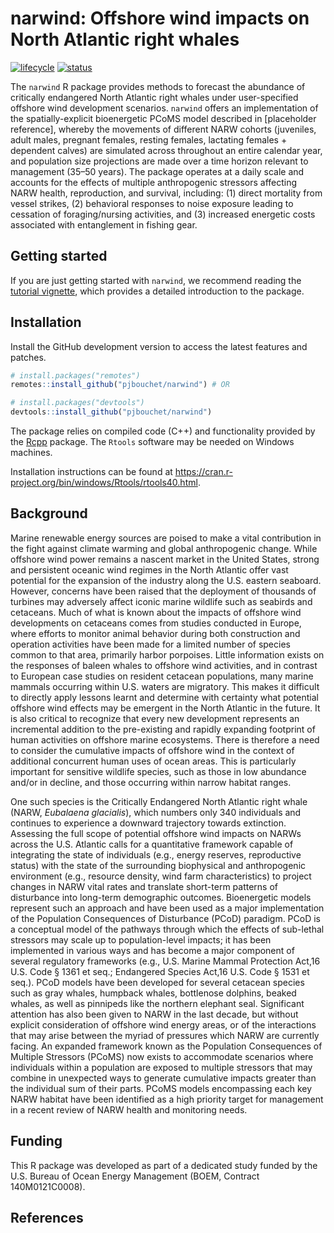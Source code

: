 
<!-- README.md is generated from README.Rmd. Please edit that file -->

# narwind: Offshore wind impacts on North Atlantic right whales

<!-- badges: start -->

[![lifecycle](https://img.shields.io/badge/lifecycle-maturing-blue.svg?style=flat-square)](https://www.tidyverse.org/lifecycle/#maturing)
[![status](https://img.shields.io/badge/repo%20status-active-green.svg?style=flat-square)](https://www.repostatus.org/#active)

<!-- badges: end -->

The `narwind` R package provides methods to forecast the abundance of
critically endangered North Atlantic right whales under user-specified
offshore wind development scenarios. `narwind` offers an implementation
of the spatially-explicit bioenergetic PCoMS model described in
\[placeholder reference\], whereby the movements of different NARW
cohorts (juveniles, adult males, pregnant females, resting females,
lactating females + dependent calves) are simulated across throughout an
entire calendar year, and population size projections are made over a
time horizon relevant to management (35–50 years). The package operates
at a daily scale and accounts for the effects of multiple anthropogenic
stressors affecting NARW health, reproduction, and survival, including:
(1) direct mortality from vessel strikes, (2) behavioral responses to
noise exposure leading to cessation of foraging/nursing activities, and
(3) increased energetic costs associated with entanglement in fishing
gear.

## Getting started

If you are just getting started with `narwind`, we recommend reading the
[tutorial
vignette](https://pjbouchet.github.io/narwind/articles/narwind.html),
which provides a detailed introduction to the package.

## Installation

Install the GitHub development version to access the latest features and
patches.

``` r
# install.packages("remotes")
remotes::install_github("pjbouchet/narwind") # OR

# install.packages("devtools")
devtools::install_github("pjbouchet/narwind")
```

The package relies on compiled code (C++) and functionality provided by
the [Rcpp](https://cran.r-project.org/web/packages/Rcpp/index.html)
package. The `Rtools` software may be needed on Windows machines.

Installation instructions can be found at
<https://cran.r-project.org/bin/windows/Rtools/rtools40.html>.

## Background

Marine renewable energy sources are poised to make a vital contribution
in the fight against climate warming and global anthropogenic change.
While offshore wind power remains a nascent market in the United States,
strong and persistent oceanic wind regimes in the North Atlantic offer
vast potential for the expansion of the industry along the U.S. eastern
seaboard. However, concerns have been raised that the deployment of
thousands of turbines may adversely affect iconic marine wildlife such
as seabirds and cetaceans. Much of what is known about the impacts of
offshore wind developments on cetaceans comes from studies conducted in
Europe, where efforts to monitor animal behavior during both
construction and operation activities have been made for a limited
number of species common to that area, primarily harbor porpoises.
Little information exists on the responses of baleen whales to offshore
wind activities, and in contrast to European case studies on resident
cetacean populations, many marine mammals occurring within U.S. waters
are migratory. This makes it difficult to directly apply lessons learnt
and determine with certainty what potential offshore wind effects may be
emergent in the North Atlantic in the future. It is also critical to
recognize that every new development represents an incremental addition
to the pre-existing and rapidly expanding footprint of human activities
on offshore marine ecosystems. There is therefore a need to consider the
cumulative impacts of offshore wind in the context of additional
concurrent human uses of ocean areas. This is particularly important for
sensitive wildlife species, such as those in low abundance and/or in
decline, and those occurring within narrow habitat ranges.

One such species is the Critically Endangered North Atlantic right whale
(NARW, *Eubalaena glacialis*), which numbers only 340 individuals and
continues to experience a downward trajectory towards extinction.
Assessing the full scope of potential offshore wind impacts on NARWs
across the U.S. Atlantic calls for a quantitative framework capable of
integrating the state of individuals (e.g., energy reserves,
reproductive status) with the state of the surrounding biophysical and
anthropogenic environment (e.g., resource density, wind farm
characteristics) to project changes in NARW vital rates and translate
short-term patterns of disturbance into long-term demographic outcomes.
Bioenergetic models represent such an approach and have been used as a
major implementation of the Population Consequences of Disturbance
(PCoD) paradigm. PCoD is a conceptual model of the pathways through
which the effects of sub-lethal stressors may scale up to
population-level impacts; it has been implemented in various ways and
has become a major component of several regulatory frameworks (e.g.,
U.S. Marine Mammal Protection Act,16 U.S. Code § 1361 et seq.;
Endangered Species Act,16 U.S. Code § 1531 et seq.). PCoD models have
been developed for several cetacean species such as gray whales,
humpback whales, bottlenose dolphins, beaked whales, as well as
pinnipeds like the northern elephant seal. Significant attention has
also been given to NARW in the last decade, but without explicit
consideration of offshore wind energy areas, or of the interactions that
may arise between the myriad of pressures which NARW are currently
facing. An expanded framework known as the Population Consequences of
Multiple Stressors (PCoMS) now exists to accommodate scenarios where
individuals within a population are exposed to multiple stressors that
may combine in unexpected ways to generate cumulative impacts greater
than the individual sum of their parts. PCoMS models encompassing each
key NARW habitat have been identified as a high priority target for
management in a recent review of NARW health and monitoring needs.

## Funding

This R package was developed as part of a dedicated study funded by the
U.S. Bureau of Ocean Energy Management (BOEM, Contract 140M0121C0008).

## References
